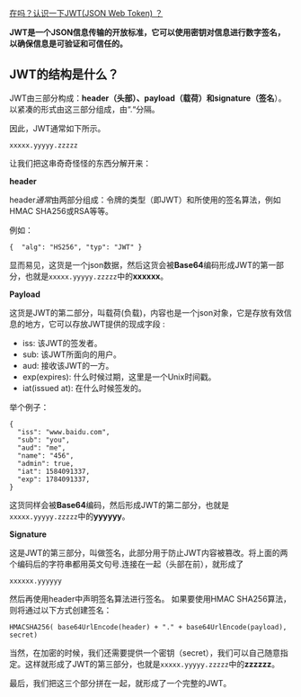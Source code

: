 [在吗？认识一下JWT(JSON Web Token) ？](https://my.oschina.net/u/4062805/blog/3194697)

**JWT是一个JSON信息传输的开放标准，它可以使用密钥对信息进行数字签名，以确保信息是可验证和可信任的。**

## **JWT的结构是什么？**

JWT由三部分构成：**header（头部）、payload（载荷）和signature（签名**）。 以紧凑的形式由这三部分组成，由“.“分隔。

因此，JWT通常如下所示。

```
xxxxx.yyyyy.zzzzz
```

让我们把这串奇奇怪怪的东西分解开来：

**header**

header*通常*由两部分组成：令牌的类型（即JWT）和所使用的签名算法，例如HMAC SHA256或RSA等等。

例如：

```
{  "alg": "HS256", "typ": "JWT" }
```

显而易见，这货是一个json数据，然后这货会被**Base64**编码形成JWT的第一部分，也就是`xxxxx.yyyyy.zzzzz`中的**xxxxxx**。

**Payload**

这货是JWT的第二部分，叫载荷(负载)，内容也是一个json对象，它是存放有效信息的地方，它可以存放JWT提供的现成字段 :

- iss: 该JWT的签发者。
- sub: 该JWT所面向的用户。
- aud: 接收该JWT的一方。
- exp(expires): 什么时候过期，这里是一个Unix时间戳。
- iat(issued at): 在什么时候签发的。

举个例子：

```
{
  "iss": "www.baidu.com",
  "sub": "you",
  "aud": "me",
  "name": "456",
  "admin": true,
  "iat": 1584091337,
  "exp": 1784091337,
}
```

这货同样会被**Base64**编码，然后形成JWT的第二部分，也就是`xxxxx.yyyyy.zzzzz`中的**yyyyyy**。

**Signature**

这是JWT的第三部分，叫做签名，此部分用于防止JWT内容被篡改。将上面的两个编码后的字符串都用英文句号.连接在一起（头部在前），就形成了

```
xxxxxx.yyyyyy
```

然后再使用header中声明签名算法进行签名。 如果要使用HMAC SHA256算法，则将通过以下方式创建签名：

```
HMACSHA256( base64UrlEncode(header) + "." + base64UrlEncode(payload), secret)
```

当然，在加密的时候，我们还需要提供一个密钥（secret），我们可以自己随意指定。这样就形成了JWT的第三部分，也就是`xxxxx.yyyyy.zzzzz`中的**zzzzzz**。

最后，我们把这三个部分拼在一起，就形成了一个完整的JWT。